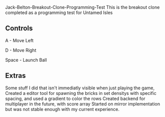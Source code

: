 Jack-Belton-Breakout-Clone-Programming-Test
This is the breakout clone completed as a programming test for Untamed Isles

Controls
------------------

A - Move Left

D - Move Right

Space - Launch Ball


Extras
----------------
Some stuff I did that isn't immediatly visible when just playing the game,
Created a editor tool for spawning the bricks in set densitys with specific spacing, and used a gradient to color the rows
Created backend for multiplayer in the future, with score array
Started on mirror implementation but was not stable enough with my current experience.
